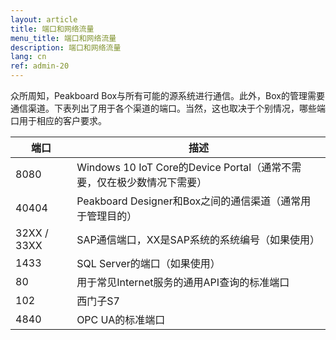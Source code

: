```yaml
---
layout: article
title: 端口和网络流量
menu_title: 端口和网络流量
description: 端口和网络流量
lang: cn
ref: admin-20
---
```



众所周知，Peakboard Box与所有可能的源系统进行通信。此外，Box的管理需要通信渠道。下表列出了用于各个渠道的端口。当然，这也取决于个别情况，哪些端口用于相应的客户要求。

| **端口** | **描述** |
|-------------|-------------|
| 8080 | Windows 10 IoT Core的Device Portal（通常不需要，仅在极少数情况下需要） |
| 40404 | Peakboard Designer和Box之间的通信渠道（通常用于管理目的） |
32XX / 33XX | SAP通信端口，XX是SAP系统的系统编号（如果使用） |
| 1433 | SQL Server的端口（如果使用） |
| 80 | 用于常见Internet服务的通用API查询的标准端口 |
| 102 | 西门子S7 |
| 4840 | OPC UA的标准端口 |
